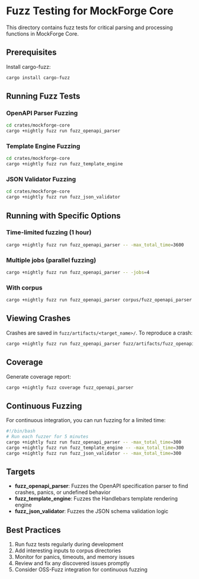 # Fuzz Testing for MockForge Core

This directory contains fuzz tests for critical parsing and processing functions in MockForge Core.

## Prerequisites

Install cargo-fuzz:
```bash
cargo install cargo-fuzz
```

## Running Fuzz Tests

### OpenAPI Parser Fuzzing
```bash
cd crates/mockforge-core
cargo +nightly fuzz run fuzz_openapi_parser
```

### Template Engine Fuzzing
```bash
cd crates/mockforge-core
cargo +nightly fuzz run fuzz_template_engine
```

### JSON Validator Fuzzing
```bash
cd crates/mockforge-core
cargo +nightly fuzz run fuzz_json_validator
```

## Running with Specific Options

### Time-limited fuzzing (1 hour)
```bash
cargo +nightly fuzz run fuzz_openapi_parser -- -max_total_time=3600
```

### Multiple jobs (parallel fuzzing)
```bash
cargo +nightly fuzz run fuzz_openapi_parser -- -jobs=4
```

### With corpus
```bash
cargo +nightly fuzz run fuzz_openapi_parser corpus/fuzz_openapi_parser
```

## Viewing Crashes

Crashes are saved in `fuzz/artifacts/<target_name>/`. To reproduce a crash:
```bash
cargo +nightly fuzz run fuzz_openapi_parser fuzz/artifacts/fuzz_openapi_parser/crash-<hash>
```

## Coverage

Generate coverage report:
```bash
cargo +nightly fuzz coverage fuzz_openapi_parser
```

## Continuous Fuzzing

For continuous integration, you can run fuzzing for a limited time:
```bash
#!/bin/bash
# Run each fuzzer for 5 minutes
cargo +nightly fuzz run fuzz_openapi_parser -- -max_total_time=300
cargo +nightly fuzz run fuzz_template_engine -- -max_total_time=300
cargo +nightly fuzz run fuzz_json_validator -- -max_total_time=300
```

## Targets

- **fuzz_openapi_parser**: Fuzzes the OpenAPI specification parser to find crashes, panics, or undefined behavior
- **fuzz_template_engine**: Fuzzes the Handlebars template rendering engine
- **fuzz_json_validator**: Fuzzes the JSON schema validation logic

## Best Practices

1. Run fuzz tests regularly during development
2. Add interesting inputs to corpus directories
3. Monitor for panics, timeouts, and memory issues
4. Review and fix any discovered issues promptly
5. Consider OSS-Fuzz integration for continuous fuzzing
